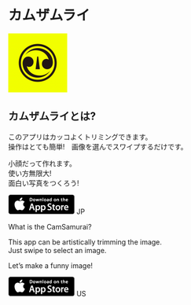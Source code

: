 # カムザムライ

![alt](images/samurai_icon.png)


## カムザムライとは?

このアプリはカッコよくトリミングできます。  
操作はとても簡単!　画像を選んでスワイプするだけです。

小顔だって作れます。  
使い方無限大!  
面白い写真をつくろう!

[![jp](images/store.png)](https://itunes.apple.com/jp/app/samuraicamera/id1005753651?l=ja&amp;ls=1&amp;mt=8) JP

What is the CamSamurai?

This app can be artistically trimming the image.  
Just swipe to select an image.

Let’s make a funny image!

[![us](images/store.png)](https://itunes.apple.com/us/app/samuraicamera/id1005753651?l=ja&amp;ls=1&amp;mt=8) US
